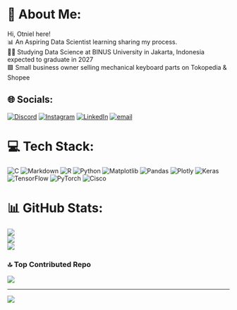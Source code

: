 # 💫 About Me:
Hi, Otniel here!<br>📊 An Aspiring Data Scientist learning sharing my process.<br>👨‍🎓 Studying Data Science at BINUS University in Jakarta, Indonesia expected to graduate in 2027<br>🟩 Small business owner selling mechanical keyboard parts on Tokopedia & Shopee


## 🌐 Socials:
[![Discord](https://img.shields.io/badge/Discord-%237289DA.svg?logo=discord&logoColor=white)](https://discord.gg/otnil) [![Instagram](https://img.shields.io/badge/Instagram-%23E4405F.svg?logo=Instagram&logoColor=white)](https://instagram.com/nathan.halim) [![LinkedIn](https://img.shields.io/badge/LinkedIn-%230077B5.svg?logo=linkedin&logoColor=white)](https://linkedin.com/in/nathan-halim-2b02b3224) [![email](https://img.shields.io/badge/Email-D14836?logo=gmail&logoColor=white)](mailto:nathan.otn.halim@gmail.com) 

# 💻 Tech Stack:
![C](https://img.shields.io/badge/c-%2300599C.svg?style=for-the-badge&logo=c&logoColor=white) ![Markdown](https://img.shields.io/badge/markdown-%23000000.svg?style=for-the-badge&logo=markdown&logoColor=white) ![R](https://img.shields.io/badge/r-%23276DC3.svg?style=for-the-badge&logo=r&logoColor=white) ![Python](https://img.shields.io/badge/python-3670A0?style=for-the-badge&logo=python&logoColor=ffdd54) ![Matplotlib](https://img.shields.io/badge/Matplotlib-%23ffffff.svg?style=for-the-badge&logo=Matplotlib&logoColor=black) ![Pandas](https://img.shields.io/badge/pandas-%23150458.svg?style=for-the-badge&logo=pandas&logoColor=white) ![Plotly](https://img.shields.io/badge/Plotly-%233F4F75.svg?style=for-the-badge&logo=plotly&logoColor=white) ![Keras](https://img.shields.io/badge/Keras-%23D00000.svg?style=for-the-badge&logo=Keras&logoColor=white) ![TensorFlow](https://img.shields.io/badge/TensorFlow-%23FF6F00.svg?style=for-the-badge&logo=TensorFlow&logoColor=white) ![PyTorch](https://img.shields.io/badge/PyTorch-%23EE4C2C.svg?style=for-the-badge&logo=PyTorch&logoColor=white) ![Cisco](https://img.shields.io/badge/cisco-%23049fd9.svg?style=for-the-badge&logo=cisco&logoColor=black)
# 📊 GitHub Stats:
![](https://github-readme-stats.vercel.app/api?username=otnilotnil&theme=dark&hide_border=false&include_all_commits=false&count_private=false)<br/>
![](https://nirzak-streak-stats.vercel.app/?user=otnilotnil&theme=dark&hide_border=false)<br/>
![](https://github-readme-stats.vercel.app/api/top-langs/?username=otnilotnil&theme=dark&hide_border=false&include_all_commits=false&count_private=false&layout=compact)

### 🔝 Top Contributed Repo
![](https://github-contributor-stats.vercel.app/api?username=otnilotnil&limit=5&theme=monokai&combine_all_yearly_contributions=true)

---
[![](https://visitcount.itsvg.in/api?id=otnilotnil&icon=1&color=8)](https://visitcount.itsvg.in)

<!-- Proudly created with GPRM ( https://gprm.itsvg.in ) -->
